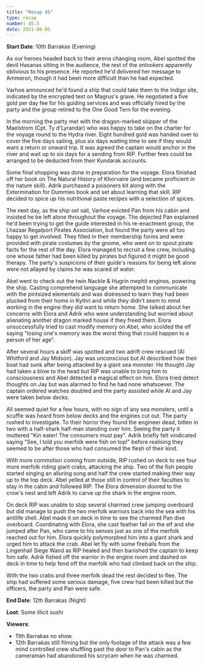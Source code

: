 ```yaml
---
title: "Recap 45"
type: recap
number: 45.5
date: 2021-06-05
---
```


**Start Date**: 10th Barrakas (Evening)
 
As our heroes headed back to their arena changing room, Abel spotted the devil Hasanas sitting in the audience, the rest of the onlookers apparently oblivious to his presence. He reported he'd delivered her message to Ammeron, though it had been more difficult than he had expected.
 
Varhoe announced he'd found a ship that could take them to the Indigo site, indicated by the encrypted text on Magrus's grave. He negotiated a five gold per day fee for his guiding services and was officially hired by the party and the group retired to the One Good Tern for the evening.
 
In the morning the party met with the dragon-marked skipper of the Maelstrom (Cpt. Ty d'Lyrandar) who was happy to take on the charter for the voyage round to the Hydra river. Eight hundred gold was handed over to cover the five days sailing, plus six days waiting time to see if they would want a return or onward trip. It was agreed the captain would anchor in the river and wait up to six days for a sending from RIP. Further fees could be arranged to be deducted from their Kundarak accounts.
 
Some final shopping was done in preparation for the voyage. Elora finished off her book on The Natural History of Khorvaire (and became proficient in the nature skill). Adrik purchased a poisoners kit along with the Extermination for Dummies book and set about learning that skill. RIP decided to spice up his nutritional paste recipes with a selection of spices.
 
The next day, as the ship set sail, Varhoe evicted Pan from his cabin and insisted he be left alone throughout the voyage. The dejected Pan explained he'd been trying to get the guide interested in his re-enactment group, the Lhazaar Regalport Pirates Association, but found the party were all too happy to get involved. They filled in their membership forms and were provided with pirate costumes by the gnome, who went on to spout pirate facts for the rest of the day. Elora managed to recruit a few crew, including one whose father had been killed by pirates but figured it might be good therapy. The party's suspicions of their guide's reasons for being left alone were not allayed by claims he was scared of water.
 
Abel went to check out the twin Nackle & Hugrin mephit engines, powering the ship. Casting comprehend language she attempted to communicate with the pintsized elementals and was distressed to learn they had been plucked from their home in Kythri and while they didn't seem to mind working in the engine they did want to return home. She talked about her concerns with Elora and Adrik who were understanding but worried about alienating another dragon marked house if they freed them. Elora unsuccessfully tried to cast modify memory on Abel, who scolded the elf saying "losing one's memory was the worst thing that could happen to a person of her age".
 
After several hours a skiff was spotted and two adrift crew rescued (Al Whitford and Jay Midson). Jay was unconscious but Al described how their boat had sunk after being attacked by a giant sea monster. He thought Jay had taken a blow to the head but RIP was unable to bring him to consciousness and Abel detected a magical effect on him. Elora tried detect thoughts on Jay but was alarmed to find he had none whatsoever. The captain ordered watches doubled and the party assisted while Al and Jay were taken below decks.
 
All seemed quiet for a few hours, with no sign of any sea monsters, until a scuffle was heard from below decks and the engines cut out. The party rushed to investigate. To their horror they found the engineer dead, bitten in two with a half-shark half-man standing over him. Seeing the party it muttered "Kin eater! The consumers must pay". Adrik briefly felt vindicated saying "See, I told you merfolk were fish on top!" before realising they seemed to be after those who had consumed the flesh of their kind.
 
With more commotion coming from outside, RIP rushed on deck to see four more merfolk riding giant crabs, attacking the ship. Two of the fish people started singing an alluring song and half the crew started making their way up to the top deck. Abel yelled at those still in control of their faculties to stay in the cabin and followed RIP. The Elora dimension doored to the crow's nest and left Adrik to carve up the shark in the engine room.
 
On deck RIP was unable to stop several charmed crew jumping overboard but did manage to push the two merfolk warriors back into the sea with his antilife shell. Abel made it on deck in time to see the charmed Pan dive overboard. Coordinating with Elora, she cast feather fall on the elf and she jumped after Pan, who came to his senses just as one of the merfolk reached out for him. Elora quickly polymorphed him into a giant shark and urged him to attack the crab. Abel let fly with some fireballs from the Lingenhall Siege Wand as RIP healed and then banished the captain to keep him safe. Adrik fished off the warrior in the engine room and dashed on deck in time to help fend off the merfolk who had climbed back on the ship.
 
With the two crabs and three merfolk dead the rest decided to flee. The ship had suffered some serious damage, five crew had been killed but the officers, the party and Pan were safe.
 
 
**End Date**: 12th Barrakas (Night)

**Loot**: Some illicit sushi 
 
**Viewers**:
- 11th Barrakas no show.
- 12th Barrakas still filming but the only footage of the attack was a few mind controlled crew shuffling past the door to Pan's cabin as the cameraman had abandoned his scrycam when he was charmed.